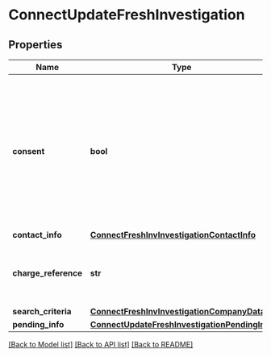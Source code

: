 # ConnectUpdateFreshInvestigation

## Properties
Name | Type | Description | Notes
------------ | ------------- | ------------- | -------------
**consent** | **bool** | Including this allows Creditsafe to disclose your company details to the target company in the aim of improving the quality of our Investigation Report | [optional] 
**contact_info** | [**ConnectFreshInvInvestigationContactInfo**](ConnectFreshInvInvestigationContactInfo.md) |  | [optional] 
**charge_reference** | **str** | Free text field to add your own personal reference to the order | [optional] 
**search_criteria** | [**ConnectFreshInvInvestigationCompanyData**](ConnectFreshInvInvestigationCompanyData.md) |  | [optional] 
**pending_info** | [**ConnectUpdateFreshInvestigationPendingInfo**](ConnectUpdateFreshInvestigationPendingInfo.md) |  | [optional] 

[[Back to Model list]](../README.md#documentation-for-models) [[Back to API list]](../README.md#documentation-for-api-endpoints) [[Back to README]](../README.md)

